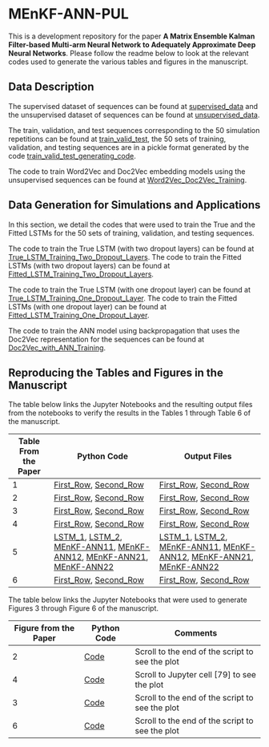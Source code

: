 # MEnKF-ANN-PUL
This is a development repository for the paper **A Matrix Ensemble Kalman Filter-based Multi-arm Neural Network to Adequately Approximate Deep Neural Networks**. Please follow the readme below to look at the relevant codes used to generate the various tables and figures in the manuscript. 

## Data Description

The supervised dataset of sequences can be found at [supervised_data](https://github.com/Ved-Piyush/MEnKF-ANN-PUL/blob/main/Data_Generation/Data/supervised.csv) and the unsupervised dataset of sequences can be found at [unsupervised_data](https://github.com/Ved-Piyush/MEnKF-ANN-PUL/blob/main/Data_Generation/Data/all_unsupervised.csv). 

The train, validation, and test sequences corresponding to the 50 simulation repetitions can be found at [train_valid_test](https://github.com/Ved-Piyush/MEnKF-ANN-PUL/blob/main/Data_Generation/Data/train_valid_test_splits_50.pkl), the 50 sets of training, validation, and testing sequences are in a pickle format generated by the code [train_valid_test_generating_code](https://github.com/Ved-Piyush/MEnKF-ANN-PUL/blob/main/Data_Generation/Scripts/Generate_Train_Valid_Test_50_Random_Samples.ipynb). 

The code to train Word2Vec and Doc2Vec embedding models using the unsupervised sequences can be found at [Word2Vec_Doc2Vec_Training](https://github.com/Ved-Piyush/MEnKF-ANN-PUL/blob/main/Data_Generation/Scripts/Train_Word2Vec_Doc2Vec.ipynb). 

## Data Generation for Simulations and Applications

In this section, we detail the codes that were used to train the True and the Fitted LSTMs for the 50 sets of training, validation, and testing sequences. 

The code to train the True LSTM (with two dropout layers) can be found at [True_LSTM_Training_Two_Dropout_Layers](https://github.com/Ved-Piyush/MEnKF-ANN-PUL/blob/main/Data_Generation/LSTM_Heavy_Dropout/Generate_Heavy_Dropout_First_LSTM.ipynb). The code to train the Fitted LSTMs (with two dropout layers) can be found at [Fitted_LSTM_Training_Two_Dropout_Layers](https://github.com/Ved-Piyush/MEnKF-ANN-PUL/blob/main/Data_Generation/LSTM_Heavy_Dropout/Generate_Heavy_Dropout_Second_LSTM.ipynb). 

The code to train the True LSTM (with one dropout layer) can be found at [True_LSTM_Training_One_Dropout_Layer](https://github.com/Ved-Piyush/MEnKF-ANN-PUL/blob/main/Data_Generation/LSTM_Low_Dropout/Generate_Low_Dropout_First_LSTM.ipynb). The code to train the Fitted LSTMs (with one dropout layer) can be found at [Fitted_LSTM_Training_One_Dropout_Layer](https://github.com/Ved-Piyush/MEnKF-ANN-PUL/blob/main/Data_Generation/LSTM_Low_Dropout/Generate_Low_Dropout_Second_LSTM.ipynb). 

The code to train the ANN model using backpropagation that uses the Doc2Vec representation for the sequences can be found at [Doc2Vec_with_ANN_Training](https://github.com/Ved-Piyush/MEnKF-ANN-PUL/blob/main/Data_Generation/Doc2Vec_ANN/Generate_Low_Dropout_First_LSTM.ipynb).

## Reproducing the Tables and Figures in the Manuscript
The table below links the Jupyter Notebooks and the resulting output files from the notebooks to verify the results in the Tables 1 through Table 6 of the manuscript. 

| Table From the Paper  | Python Code |  Output Files        |
| ------------- | ------------- | ------------- |
| 1  | [First_Row](https://github.com/Ved-Piyush/MEnKF-ANN-PUL/blob/main/Simulations_EnKF_LSTM_Doc2Vec_Heavy_Dropout/Simulations_EnKF_Old_Strategy_Doc2Vec_lstm_extract_var_16_size_ens_216.ipynb), [Second_Row](https://github.com/Ved-Piyush/MEnKF-ANN-PUL/blob/main/Simulations_EnKF_LSTM_Doc2Vec_Heavy_Dropout/Simulations_EnKF_Old_Strategy_Doc2Vec_lstm_extract_var_32_size_ens_216.ipynb)   | [First_Row](https://github.com/Ved-Piyush/MEnKF-ANN-PUL/blob/main/Simulations_EnKF_LSTM_Doc2Vec_Heavy_Dropout/mean_metrics_EnKF_LSTM_Doc2Vec_var_weights_16_num_ens_216.csv), [Second_Row](https://github.com/Ved-Piyush/MEnKF-ANN-PUL/blob/main/Simulations_EnKF_LSTM_Doc2Vec_Heavy_Dropout/mean_metrics_EnKF_LSTM_Doc2Vec_var_weights_32_num_ens_216.csv)               |
| 2  | [First_Row](https://github.com/Ved-Piyush/MEnKF-ANN-PUL/blob/main/Simulations_MC_Dropout_Just_LSTM_Heavy_Dropout/Simulations_MC_Dropout_Old_Strategy_Just_LSTM_extract_rate_0.5_bnn_reps_50.ipynb), [Second_Row](https://github.com/Ved-Piyush/MEnKF-ANN-PUL/blob/main/Simulations_MC_Dropout_Just_LSTM_Heavy_Dropout/Simulations_MC_Dropout_Old_Strategy_Just_LSTM_extract_rate_0.5_bnn_reps_200.ipynb)  | [First_Row](https://github.com/Ved-Piyush/MEnKF-ANN-PUL/blob/main/Simulations_MC_Dropout_Just_LSTM_Heavy_Dropout/mean_metrics_MCD_Just_LSTMrate0.5_bnn_reps_50.csv), [Second_Row](https://github.com/Ved-Piyush/MEnKF-ANN-PUL/blob/main/Simulations_MC_Dropout_Just_LSTM_Heavy_Dropout/mean_metrics_MCD_Just_LSTMrate0.5_bnn_reps_200.csv) |
| 3  | [First_Row](https://github.com/Ved-Piyush/MEnKF-ANN-PUL/blob/main/Simulations_EnKF_Doc2Vec_Word2Vec_Heavy_Dropout/Simulations_EnKF_Old_Strategy_Word2Vec_lstm_extract_var_16_size_ens_216.ipynb), [Second_Row](https://github.com/Ved-Piyush/MEnKF-ANN-PUL/blob/main/Simulations_EnKF_Doc2Vec_Word2Vec_Heavy_Dropout/Simulations_EnKF_Old_Strategy_Word2Vec_lstm_extract_var_32_size_ens_216.ipynb)  | [First_Row](https://github.com/Ved-Piyush/MEnKF-ANN-PUL/blob/main/Simulations_EnKF_Doc2Vec_Word2Vec_Heavy_Dropout/mean_metrics_EnKF_LSTM_Doc2Vec_var_weights_16_num_ens_216.csv), [Second_Row](https://github.com/Ved-Piyush/MEnKF-ANN-PUL/blob/main/Simulations_EnKF_Doc2Vec_Word2Vec_Heavy_Dropout/mean_metrics_EnKF_LSTM_Doc2Vec_var_weights_32_num_ens_216.csv)|
| 4 | [First_Row](https://github.com/Ved-Piyush/MEnKF-ANN-PUL/blob/main/Real_World_EnKF_LSTM_Doc2Vec_Heavy_Dropout/Real_World_EnKF_Old_Strategy_Doc2Vec_lstm_extract_var_16_size_ens_216.ipynb), [Second_Row](https://github.com/Ved-Piyush/MEnKF-ANN-PUL/blob/main/Real_World_EnKF_LSTM_Doc2Vec_Heavy_Dropout/Real_World_EnKF_Old_Strategy_Doc2Vec_lstm_extract_var_32_size_ens_216.ipynb)  | [First_Row](https://github.com/Ved-Piyush/MEnKF-ANN-PUL/blob/main/Real_World_EnKF_LSTM_Doc2Vec_Heavy_Dropout/Real_World_mean_metrics_EnKF_LSTM_Doc2Vec_var_weights_16_num_ens_216.csv), [Second_Row](https://github.com/Ved-Piyush/MEnKF-ANN-PUL/blob/main/Real_World_EnKF_LSTM_Doc2Vec_Heavy_Dropout/Real_World_mean_metrics_EnKF_LSTM_Doc2Vec_var_weights_32_num_ens_216.csv)|
| 5 | [LSTM_1](https://github.com/Ved-Piyush/MEnKF-ANN-PUL/blob/main/Real_World_LSTM_Models_Heavy_Dropout/Real_World_Just_One_LSTM_Old_Strategy_Heavy_Dropout.ipynb), [LSTM_2](https://github.com/Ved-Piyush/MEnKF-ANN-PUL/blob/main/Real_World_LSTM_Models_Low_Dropout/Real_World_Just_One_LSTM_Old_Strategy_Low_Dropout.ipynb), [MEnKF-ANN11](https://github.com/Ved-Piyush/MEnKF-ANN-PUL/blob/main/Real_World_EnKF_LSTM_Doc2Vec_Heavy_Dropout/Real_World_EnKF_Old_Strategy_Doc2Vec_lstm_extract_var_16_size_ens_216.ipynb), [MEnKF-ANN12](https://github.com/Ved-Piyush/MEnKF-ANN-PUL/blob/main/Real_World_EnKF_LSTM_Doc2Vec_Heavy_Dropout/Real_World_EnKF_Old_Strategy_Doc2Vec_lstm_extract_var_32_size_ens_216.ipynb), [MEnKF-ANN21](https://github.com/Ved-Piyush/MEnKF-ANN-PUL/blob/main/Real_World_EnKF_LSTM_Doc2Vec_Low_Dropout/Real_World_EnKF_Old_Strategy_Doc2Vec_lstm_extract_var_16_size_ens_216.ipynb), [MEnKF-ANN22](https://github.com/Ved-Piyush/MEnKF-ANN-PUL/blob/main/Real_World_EnKF_LSTM_Doc2Vec_Low_Dropout/Real_World_EnKF_Old_Strategy_Doc2Vec_lstm_extract_var_32_size_ens_216.ipynb)| [LSTM_1](https://github.com/Ved-Piyush/MEnKF-ANN-PUL/blob/main/Real_World_LSTM_Models_Heavy_Dropout/mean_metrics_real_world_just_lstm_heavy_dropout_drop_rate_0.5_bnn_reps_200.csv), [LSTM_2](https://github.com/Ved-Piyush/MEnKF-ANN-PUL/blob/main/Real_World_LSTM_Models_Low_Dropout/mean_metrics_real_world_just_lstm_low_dropout_drop_rate_0.5_bnn_reps_200.csv), [MEnKF-ANN11](https://github.com/Ved-Piyush/MEnKF-ANN-PUL/blob/main/Real_World_EnKF_LSTM_Doc2Vec_Heavy_Dropout/Real_World_mean_metrics_EnKF_LSTM_Doc2Vec_var_weights_16_num_ens_216.csv), [MEnKF-ANN12](https://github.com/Ved-Piyush/MEnKF-ANN-PUL/blob/main/Real_World_EnKF_LSTM_Doc2Vec_Heavy_Dropout/Real_World_mean_metrics_EnKF_LSTM_Doc2Vec_var_weights_32_num_ens_216.csv), [MEnKF-ANN21](https://github.com/Ved-Piyush/MEnKF-ANN-PUL/blob/main/Real_World_EnKF_LSTM_Doc2Vec_Low_Dropout/Real_World_mean_metrics_EnKF_LSTM_Doc2Vec_var_weights_16_num_ens_216.csv), [MEnKF-ANN22](https://github.com/Ved-Piyush/MEnKF-ANN-PUL/blob/main/Real_World_EnKF_LSTM_Doc2Vec_Low_Dropout/Real_World_mean_metrics_EnKF_LSTM_Doc2Vec_var_weights_32_num_ens_216.csv) |
| 6  | [First_Row](https://github.com/Ved-Piyush/MEnKF-ANN-PUL/blob/main/Real_World_ANN_LSTM_Generate_EnKF_LSTM_Doc2Vec/Real_World_ANN_LSTM_EnKF_LSTM_Doc2Vec_var_2_size_ens_433.ipynb), [Second_Row](https://github.com/Ved-Piyush/MEnKF-ANN-PUL/blob/main/Real_World_ANN_LSTM_Generate_EnKF_LSTM_Doc2Vec/Real_World_ANN_LSTM_EnKF_LSTM_Doc2Vec_var_4_size_ens_433.ipynb)   | [First_Row](https://github.com/Ved-Piyush/MEnKF-ANN-PUL/blob/main/Real_World_ANN_LSTM_Generate_EnKF_LSTM_Doc2Vec/Real_World_mean_metrics_ANN_LSTM_EnKF_LSTM_Doc2Vec_var_weights_2_num_ens_433.csv), [Second_Row](https://github.com/Ved-Piyush/MEnKF-ANN-PUL/blob/main/Real_World_ANN_LSTM_Generate_EnKF_LSTM_Doc2Vec/Real_World_mean_metrics_ANN_LSTM_EnKF_LSTM_Doc2Vec_var_weights_4_num_ens_433.csv) |

The table below links the Jupyter Notebooks that were used to generate Figures 3 through Figure 6 of the manuscript. 

| Figure from the Paper  | Python Code | Comments|
| ------------- | ------------- | ------------- |
| 2  | [Code](https://github.com/Ved-Piyush/MEnKF-ANN-PUL/blob/main/Boxplots_Just_LSTMs_with_Dropout.ipynb)| Scroll to the end of the script to see the plot|
| 4  | [Code](https://github.com/Ved-Piyush/MEnKF-ANN-PUL/blob/main/Simulations_EnKF_LSTM_Doc2Vec_Heavy_Dropout/Simulations_EnKF_Old_Strategy_Doc2Vec_lstm_extract_var_32_size_ens_216.ipynb)| Scroll to Jupyter cell [79] to see the plot| 
| 3  | [Code](https://github.com/Ved-Piyush/MEnKF-ANN-PUL/blob/main/Real_World_EnKF_LSTM_Doc2Vec_Heavy_Dropout/Real_World_EnKF_Old_Strategy_Doc2Vec_lstm_extract_var_16_size_ens_216.ipynb)|Scroll to the end of the script to see the plot| 
| 6  | [Code](https://github.com/Ved-Piyush/MEnKF-ANN-PUL/blob/main/Boxplots_EnKFs.ipynb)|Scroll to the end of the script to see the plot|
